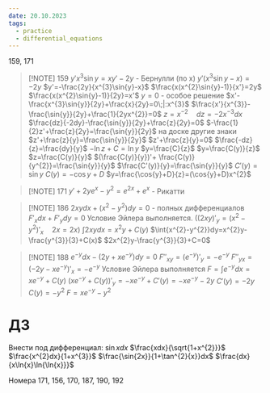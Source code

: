 ```yaml
---
date: 20.10.2023
tags:
  - practice
  - differential_equations
---
```

159, 171
> [!NOTE] 159
> $y'x^{3}\sin{y}=xy'-2y$ - Бернулли (по x)
> $y'(x^{3}\sin{y}-x)=-2y$
> $y'=-\frac{2y}{x^{3}\sin{y}-x}$
> $\frac{x(x^{2}\sin{y}-1)}{x'}=2y$
> $\frac{x(x^{2}\sin{y}-1)}{2y}=x'$
> $y=0$ - особое решение
> $x'-\frac{x^{3}\sin{y}}{2y}+\frac{x}{2y}=0\;|:x^{3}$
> $\frac{x'}{x^{3}}-\frac{\sin{y}}{2y}+\frac{1}{2yx^{2}}=0$
> $z=x^{-2}\quad dz=-2x^{-3}dx$
> $\frac{dz}{-2dy}-\frac{\sin{y}}{2y}+\frac{z}{2y}=0$
> $-\frac{1}{2}z'+\frac{z}{2y}=\frac{\sin{y}}{2y}$
> на доске другие знаки
> $z'+\frac{z}{y}=\frac{\sin{y}}{2y}$
> $z'+\frac{z}{y}=0$
> $\frac{-dz}{z}=\frac{dy}{y}$
> $-\ln{z}+C=\ln{y}$
> $y=\frac{C}{z}$
> $y=\frac{C(y)}{z}$
> $z=\frac{C(y)}{y}$
> $(\frac{C(y)}{y})'+ \frac{C(y)}{y^{2}}=\frac{\sin{y}}{y}$
> $\frac{C'(y)}{y}=\frac{\sin{y}}{y}$
> $C'(y)=\sin{y}$
> $C(y)=-\cos{y}+D$
> $y=\frac{\cos{y}+D}{z}=(\cos{y}+D)x^{2}$

> [!NOTE] 171
> $y'+2ye^{x}-y^{2}=e^{2x}+e^{x}$ - Рикатти


> [!NOTE] 186
> $2xydx+(x^{2}-y^{2})dy=0$ - полных дифференциалов
> $F'_{x}dx+F'_{y}dy=0$
> Условие Эйлера выполняется. ($(2xy)'_{y}=(x^{2}-y^{2})'_{x}\quad 2x=2x$)
> $\int{2xy}dx=x^{2}y+C(y)$
> $\int{x^{2}-y^{2}}dy=x^{2}y-\frac{y^{3}}{3}+C(x)$
> $2x^{2}y-\frac{y^{3}}{3}+C=0$

> [!NOTE] 188
> $e^{-y}dx-(2y+xe^{-y})dy=0$
> $F''_{xy}=(e^{-y})'_{y}=-e^{-y}$
> $F''_{yx}=(-2y-xe^{-y})'_{x}=-e^{-y}$
> Условие Эйлера выполняется
> $F=\int{e^{-y}}dx=xe^{-y}+C(y)$
> $(xe^{-y}+C(y))'_{y}=-xe^{-y}+C'(y)=-xe^{-y}-2y$
> $C'(y)=-2y$
> $C(y)=-y^{2}$
> $F=xe^{-y}-y^{2}$

# ДЗ
Внести под дифференциал:
$\sin{x}dx$
$\frac{xdx}{\sqrt{1+x^{2}}}$
$\frac{x^{2}dx}{1+x^{3}}$
$\frac{\sin{2x}}{1+\tan^{2}{x}}dx$
$\frac{dx}{x\ln{x}\ln{\ln{x}}}$

Номера
171, 156, 170, 187, 190, 192